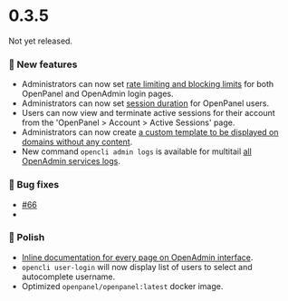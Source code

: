 # 0.3.5

Not yet released.

### 🚀 New features
- Administrators can now set [rate limiting and blocking limits](/docs/admin/intro/#brute-force-protection) for both OpenPanel and OpenAdmin login pages.
- Administrators can now set [session duration](https://dev.openpanel.com/cli/config.html#session-duration) for OpenPanel users.
- Users can now view and terminate active sessions for their account from the 'OpenPanel > Account > Active Sessions' page.
- Administrators can now create [a custom template to be displayed on domains without any content](https://i.ibb.co/tXkHKyL/default-landing.png).
- New command `opencli admin logs` is available for multitail [all OpenAdmin services logs](https://dev.openpanel.com/logs.html).

### 🐛 Bug fixes
- [#66](https://github.com/stefanpejcic/OpenPanel/issues/66)
- 
### 💅 Polish
- [Inline documentation for every page on OpenAdmin interface](https://i.postimg.cc/6tzM8Rtg/2024-10-31-20-32.png).
- `opencli user-login` will now display list of users to select and autocomplete username.
- Optimized `openpanel/openpanel:latest` docker image.
